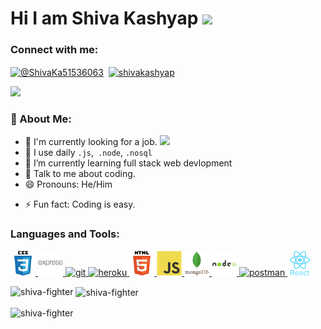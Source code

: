 # Hi I am Shiva Kashyap <img src="https://github.com/TheDudeThatCode/TheDudeThatCode/blob/master/Assets/Hi.gif" width="29px">
<p align="center">
<h3 align="left">Connect with me:</h3><a href="https://twitter.com/ShivaKa51536063" target="blank"><img  align="center" src="https://cdn.jsdelivr.net/npm/simple-icons@3.0.1/icons/twitter.svg" alt="@ShivaKa51536063" height="20" width="20" /></a>&nbsp;
<a href="https://www.linkedin.com/in/shiva-kashyap-28b029212/" target="blank"><img align="center" src="https://cdn.jsdelivr.net/npm/simple-icons@3.0.1/icons/linkedin.svg" alt="shivakashyap" height="20" width="20" /></a>&nbsp;
<!-- <a href="https://hashnode.com/@apoorvtyagi" target="blank"><img align="center" src="https://cdn.jsdelivr.net/npm/simple-icons@3.0.1/icons/hashnode.svg" alt="apoorvtyagi" height="20" width="20" /></a> -->
<!-- <a href="https://www.buymeacoffee.com/apoorvtyagi"><img align="center" alt="Buy me a Coffee" width="22px" src="https://cdn.jsdelivr.net/npm/simple-icons@3.0.1/icons/buymeacoffee.svg" /></a> -->
</p>

![](https://camo.githubusercontent.com/992babdffd8c74a1502de375fbdf7e4d54773242/68747470733a2f2f6d656469612e67697068792e636f6d2f6d656469612f53576f536b4e36447854737a71494b4571762f67697068792e676966)

### 🤵 About Me:
- 🏦 I'm currently looking for a job.
      <img src="https://media.giphy.com/media/WUlplcMpOCEmTGBtBW/giphy.gif" width="30">
- 🤔 I use daily ```.js```,``` .node```, ```.nosql```
- 🌱 I’m currently learning full stack web devlopment
- 💬 Talk to me about coding.
- 😄 Pronouns: He/Him
<!-- - 📝 I regulary write articles on [hashnode](https://apoorvtyagi.tech/) (previously on [blogger](https://apoorvtyagi133.blogspot.com/)) -->
<!-- - 👯 We can connect on [Chess.com](https://www.chess.com/member/sweetxcyanide)♟ to play some games -->
- ⚡ Fun fact: Coding is easy.

<!-- <h1 align="center">Hi 👋, I'm Shiva Kashyap</h1>
<h3 align="center">A passionate Full-stack developer.</h3>

<p align="left"> <img src="https://komarev.com/ghpvc/?username=shiva-fighter&label=Profile%20views&color=0e75b6&style=flat" alt="shiva-fighter" /> </p>

<p align="left"> <a href="https://github.com/ryo-ma/github-profile-trophy"><img src="https://github-profile-trophy.vercel.app/?username=shiva-fighter" alt="shiva-fighter" /></a> </p>

<p align="left"> <a href="https://twitter.com/" target="blank"><img src="https://img.shields.io/twitter/follow/?logo=twitter&style=for-the-badge" alt="" /></a> </p> -->


<p align="left">
</p>

<h3 align="left">Languages and Tools:</h3>
<p align="left"> <a href="https://www.w3schools.com/css/" target="_blank" rel="noreferrer"> <img src="https://raw.githubusercontent.com/devicons/devicon/master/icons/css3/css3-original-wordmark.svg" alt="css3" width="40" height="40"/> </a> <a href="https://expressjs.com" target="_blank" rel="noreferrer"> <img src="https://raw.githubusercontent.com/devicons/devicon/master/icons/express/express-original-wordmark.svg" alt="express" width="40" height="40"/> </a> <a href="https://git-scm.com/" target="_blank" rel="noreferrer"> <img src="https://www.vectorlogo.zone/logos/git-scm/git-scm-icon.svg" alt="git" width="40" height="40"/> </a> <a href="https://heroku.com" target="_blank" rel="noreferrer"> <img src="https://www.vectorlogo.zone/logos/heroku/heroku-icon.svg" alt="heroku" width="40" height="40"/> </a> <a href="https://www.w3.org/html/" target="_blank" rel="noreferrer"> <img src="https://raw.githubusercontent.com/devicons/devicon/master/icons/html5/html5-original-wordmark.svg" alt="html5" width="40" height="40"/> </a> <a href="https://developer.mozilla.org/en-US/docs/Web/JavaScript" target="_blank" rel="noreferrer"> <img src="https://raw.githubusercontent.com/devicons/devicon/master/icons/javascript/javascript-original.svg" alt="javascript" width="40" height="40"/> </a> <a href="https://www.mongodb.com/" target="_blank" rel="noreferrer"> <img src="https://raw.githubusercontent.com/devicons/devicon/master/icons/mongodb/mongodb-original-wordmark.svg" alt="mongodb" width="40" height="40"/> </a> <a href="https://nodejs.org" target="_blank" rel="noreferrer"> <img src="https://raw.githubusercontent.com/devicons/devicon/master/icons/nodejs/nodejs-original-wordmark.svg" alt="nodejs" width="40" height="40"/> </a> <a href="https://postman.com" target="_blank" rel="noreferrer"> <img src="https://www.vectorlogo.zone/logos/getpostman/getpostman-icon.svg" alt="postman" width="40" height="40"/> </a> <a href="https://reactjs.org/" target="_blank" rel="noreferrer"> <img src="https://raw.githubusercontent.com/devicons/devicon/master/icons/react/react-original-wordmark.svg" alt="react" width="40" height="40"/> </a> </p>

<p><img align="left" src="https://github-readme-stats.vercel.app/api/top-langs?username=shiva-fighter&show_icons=true&locale=en&layout=compact" alt="shiva-fighter" /></p>

<p>&nbsp;<img align="center" src="https://github-readme-stats.vercel.app/api?username=shiva-fighter&show_icons=true&locale=en" alt="shiva-fighter" /></p>

<p><img align="center" src="https://github-readme-streak-stats.herokuapp.com/?user=shiva-fighter&" alt="shiva-fighter" /></p>
